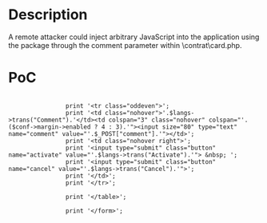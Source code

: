 # Description
A remote attacker could inject arbitrary JavaScript into the application using the package through the comment parameter within \contrat\card.php.



# PoC
```

				print '<tr class="oddeven">';
				print '<td class="nohover">'.$langs->trans("Comment").'</td><td colspan="3" class="nohover" colspan="'.($conf->margin->enabled ? 4 : 3).'"><input size="80" type="text" name="comment" value="'.$_POST["comment"].'"></td>';
				print '<td class="nohover right">';
				print '<input type="submit" class="button" name="activate" value="'.$langs->trans("Activate").'"> &nbsp; ';
				print '<input type="submit" class="button" name="cancel" value="'.$langs->trans("Cancel").'">';
				print '</td>';
				print '</tr>';

				print '</table>';

				print '</form>';


```
